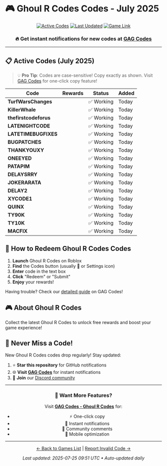 # 🎮 Ghoul R Codes Codes - July 2025

<div align="center">

[![Active Codes](https://img.shields.io/badge/Active%20Codes-17-brightgreen)](https://gagcodes.com/roblox/ghoul-re)
[![Last Updated](https://img.shields.io/badge/Last%20Updated-Today-orange)](https://gagcodes.com/roblox/ghoul-re)
[![Game Link](https://img.shields.io/badge/Play-Ghoul%20R%20Codes-red)](https://www.roblox.com/games/)

### 🔥 **Get instant notifications for new codes at [GAG Codes](https://gagcodes.com/roblox/ghoul-re)**

</div>

---

## 📋 Active Codes (July 2025)

> 💡 **Pro Tip**: Codes are case-sensitive! Copy exactly as shown. Visit [GAG Codes](https://gagcodes.com/roblox/ghoul-re) for one-click copy feature!

| Code | Rewards | Status | Added |
|------|---------|--------|-------|
| **TurfWarsChanges** |  | ✅ Working | Today |
| **KillerWhale** |  | ✅ Working | Today |
| **thefirstcodeforus** |  | ✅ Working | Today |
| **LATENIGHTCODE** |  | ✅ Working | Today |
| **LATETIMEBUGFIXES** |  | ✅ Working | Today |
| **BUGPATCHES** |  | ✅ Working | Today |
| **THANKYOUXY** |  | ✅ Working | Today |
| **ONEEYED** |  | ✅ Working | Today |
| **PATAPIM** |  | ✅ Working | Today |
| **DELAYSRRY** |  | ✅ Working | Today |
| **JOKERARATA** |  | ✅ Working | Today |
| **DELAY2** |  | ✅ Working | Today |
| **XYCODE1** |  | ✅ Working | Today |
| **QUINX** |  | ✅ Working | Today |
| **TY90K** |  | ✅ Working | Today |
| **TY10K** |  | ✅ Working | Today |
| **MACFIX** |  | ✅ Working | Today |


## 📖 How to Redeem Ghoul R Codes Codes

1. **Launch** Ghoul R Codes on Roblox
2. **Find** the Codes button (usually 🎁 or Settings icon)
3. **Enter** code in the text box
4. **Click** "Redeem" or "Submit"
5. **Enjoy** your rewards!

Having trouble? Check our [detailed guide](https://gagcodes.com/roblox/ghoul-re#how-to-redeem) on GAG Codes!

## 🎮 About Ghoul R Codes

Collect the latest Ghoul R Codes to unlock free rewards and boost your game experience!

## 🔔 Never Miss a Code!

New Ghoul R Codes codes drop regularly! Stay updated:

1. ⭐ **Star this repository** for GitHub notifications
2. 🌐 **Visit [GAG Codes](https://gagcodes.com/roblox/ghoul-re)** for instant notifications
3. 💬 **Join** our [Discord community](https://gagcodes.com/discord)

---

<div align="center">

### 🚀 Want More Features?

Visit [**GAG Codes - Ghoul R Codes**](https://gagcodes.com/roblox/ghoul-re) for:
- ⚡ One-click copy
- 🔔 Instant notifications  
- 💬 Community comments
- 📱 Mobile optimization

---

[← Back to Games List](README.md) | [Report Invalid Code →](https://github.com/yourusername/roblox-codes-directory/issues)

*Last updated: 2025-07-25 09:51 UTC • Auto-updated daily*

</div>